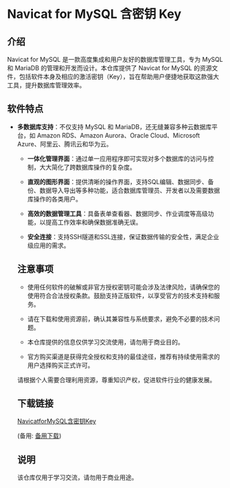 # Navicat for MySQL 含密钥 Key

## 介绍

Navicat for MySQL 是一款高度集成和用户友好的数据库管理工具，专为 MySQL 和 MariaDB 的管理和开发而设计。本仓库提供了 Navicat for MySQL 的资源文件，包括软件本身及相应的激活密钥（Key），旨在帮助用户便捷地获取这款强大工具，提升数据库管理效率。

## 软件特点

- **多数据库支持**：不仅支持 MySQL 和 MariaDB，还无缝兼容多种云数据库平台，如 Amazon RDS、Amazon Aurora、Oracle Cloud、Microsoft Azure、阿里云、腾讯云和华为云。

  - **一体化管理界面**：通过单一应用程序即可实现对多个数据库的访问与控制，大大简化了跨数据库操作的复杂度。

  - **直观的图形界面**：提供清晰的操作界面，支持SQL编辑、数据同步、备份、数据导入导出等多种功能，适合数据库管理员、开发者以及需要数据库操作的各类用户。

  - **高效的数据管理工具**：具备表单查看器、数据同步、作业调度等高级功能，以提高工作效率和确保数据准确无误。

  - **安全连接**：支持SSH隧道和SSL连接，保证数据传输的安全性，满足企业级应用的需求。

  ## 注意事项

  - 使用任何软件的破解或非官方授权密钥可能会涉及法律风险，请确保您的使用符合合法授权条款。鼓励支持正版软件，以享受官方的技术支持和服务。

  - 请在下载和使用资源前，确认其兼容性与系统要求，避免不必要的技术问题。

  - 本仓库提供的信息仅供学习交流使用，请勿用于商业目的。

  - 官方购买渠道是获得完全授权和支持的最佳途径，推荐有持续使用需求的用户选择购买正式许可。

  请根据个人需要合理利用资源，尊重知识产权，促进软件行业的健康发展。

  ## 下载链接
  [NavicatforMySQL含密钥Key](https://pan.quark.cn/s/4d59476c7665) 

  (备用: [备用下载](https://pan.baidu.com/s/1A-Er2ftyCVretqOupqqCAQ?pwd=1234))

  ## 说明

  该仓库仅用于学习交流，请勿用于商业用途。
